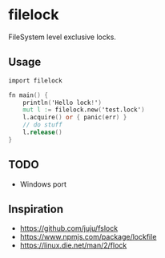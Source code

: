filelock
========

FileSystem level exclusive locks.

Usage
-----

```v
import filelock

fn main() {
	println('Hello lock!')
	mut l := filelock.new('test.lock')
	l.acquire() or { panic(err) }
	// do stuff
	l.release()
}
```

TODO
----

* Windows port

Inspiration
-----------

* https://github.com/juju/fslock
* https://www.npmjs.com/package/lockfile
* https://linux.die.net/man/2/flock

